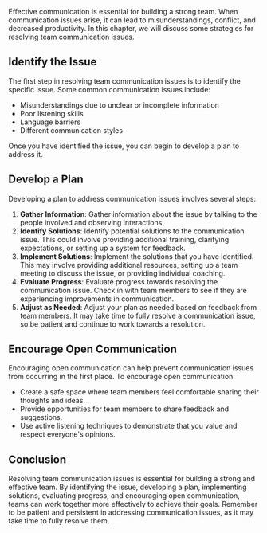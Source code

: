 

Effective communication is essential for building a strong team. When communication issues arise, it can lead to misunderstandings, conflict, and decreased productivity. In this chapter, we will discuss some strategies for resolving team communication issues.

Identify the Issue
------------------

The first step in resolving team communication issues is to identify the specific issue. Some common communication issues include:

* Misunderstandings due to unclear or incomplete information
* Poor listening skills
* Language barriers
* Different communication styles

Once you have identified the issue, you can begin to develop a plan to address it.

Develop a Plan
--------------

Developing a plan to address communication issues involves several steps:

1. **Gather Information**: Gather information about the issue by talking to the people involved and observing interactions.
2. **Identify Solutions**: Identify potential solutions to the communication issue. This could involve providing additional training, clarifying expectations, or setting up a system for feedback.
3. **Implement Solutions**: Implement the solutions that you have identified. This may involve providing additional resources, setting up a team meeting to discuss the issue, or providing individual coaching.
4. **Evaluate Progress**: Evaluate progress towards resolving the communication issue. Check in with team members to see if they are experiencing improvements in communication.
5. **Adjust as Needed**: Adjust your plan as needed based on feedback from team members. It may take time to fully resolve a communication issue, so be patient and continue to work towards a resolution.

Encourage Open Communication
----------------------------

Encouraging open communication can help prevent communication issues from occurring in the first place. To encourage open communication:

* Create a safe space where team members feel comfortable sharing their thoughts and ideas.
* Provide opportunities for team members to share feedback and suggestions.
* Use active listening techniques to demonstrate that you value and respect everyone's opinions.

Conclusion
----------

Resolving team communication issues is essential for building a strong and effective team. By identifying the issue, developing a plan, implementing solutions, evaluating progress, and encouraging open communication, teams can work together more effectively to achieve their goals. Remember to be patient and persistent in addressing communication issues, as it may take time to fully resolve them.

